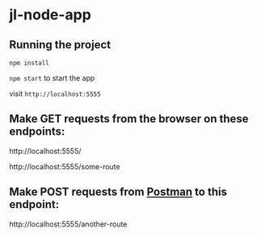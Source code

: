 # jl-node-app

## Running the project
`npm install`

`npm start` to start the app

visit `http://localhost:5555`


## Make GET requests from the browser on these endpoints:
http://localhost:5555/

http://localhost:5555/some-route

## Make POST requests from [Postman](https://www.getpostman.com/) to this endpoint:
http://localhost:5555/another-route
